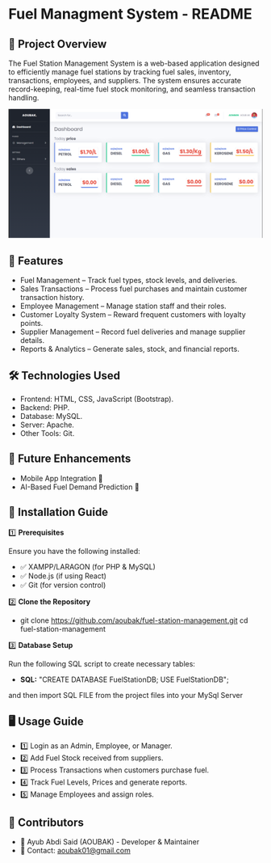 # Fuel Managment System - README
## 📌 Project Overview

The Fuel Station Management System is a web-based application designed to efficiently manage fuel stations by tracking fuel sales, inventory, transactions, employees, and suppliers. The system ensures accurate record-keeping, real-time fuel stock monitoring, and seamless transaction handling.

![Dashboard](puplic/images/projectImages/dashboard.png)

## 📂 Features

* Fuel Management – Track fuel types, stock levels, and deliveries.
* Sales Transactions – Process fuel purchases and maintain customer transaction history.
* Employee Management – Manage station staff and their roles.
* Customer Loyalty System – Reward frequent customers with loyalty points.
* Supplier Management – Record fuel deliveries and manage supplier details.
* Reports & Analytics – Generate sales, stock, and financial reports.

## 🛠️ Technologies Used
* Frontend: HTML, CSS, JavaScript (Bootstrap).
* Backend: PHP.
* Database: MySQL.
* Server: Apache.
* Other Tools: Git.


## 🚀 Future Enhancements

* Mobile App Integration 📱
* AI-Based Fuel Demand Prediction 🤖

## 📌 Installation Guide

1️⃣ __Prerequisites__

Ensure you have the following installed:

* ✅ XAMPP/LARAGON (for PHP & MySQL)
* ✅ Node.js (if using React)
* ✅ Git (for version control)

2️⃣ **Clone the Repository**

* git clone https://github.com/aoubak/fuel-station-management.git cd fuel-station-management

3️⃣ **Database Setup**

Run the following SQL script to create necessary tables:

* __SQL:__ "CREATE DATABASE FuelStationDB;
USE FuelStationDB";

and then import SQL FILE from the project files into your MySql Server


## 🖥️ Usage Guide
* 1️⃣ Login as an Admin, Employee, or Manager.
* 2️⃣ Add Fuel Stock received from suppliers.
* 3️⃣ Process Transactions when customers purchase fuel.
* 4️⃣ Track Fuel Levels, Prices and generate reports.
* 5️⃣ Manage Employees and assign roles.


## 📌 Contributors
* 👤 Ayub Abdi Said (AOUBAK) - Developer & Maintainer
* 📧 Contact: aoubak01@gmail.com



